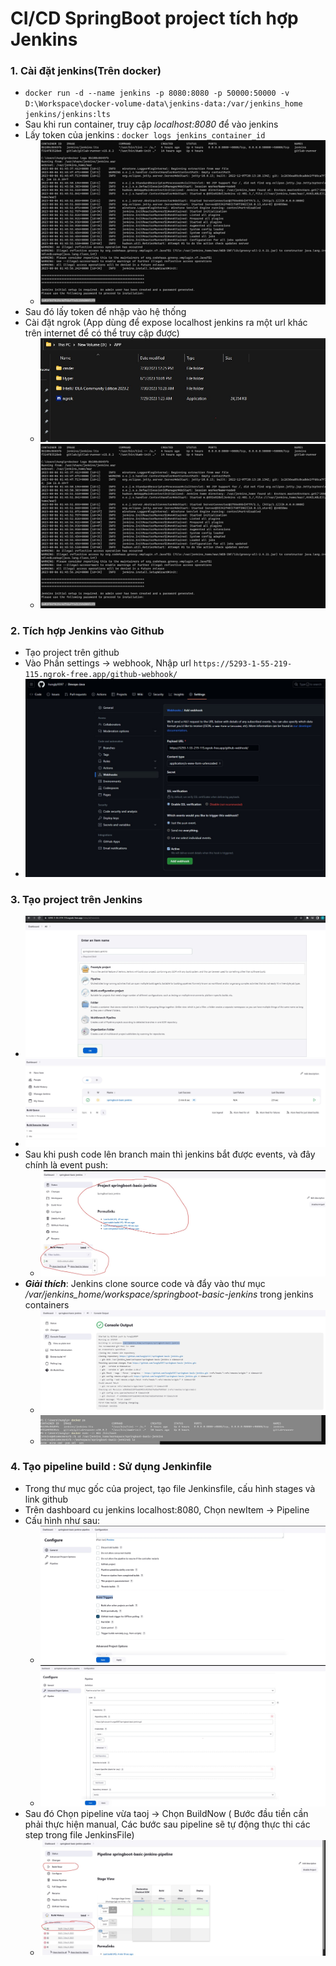 # CI/CD SpringBoot project tích hợp Jenkins

### 1. Cài đặt jenkins(Trên docker)
- `docker run -d --name jenkins -p 8080:8080 -p 50000:50000 -v D:\Workspace\docker-volume-data\jenkins-data:/var/jenkins_home jenkins/jenkins:lts`
- Sau khi run container, truy cập _localhost:8080_ để vào jenkins
- Lấy token của jenkins : `docker logs jenkins_container_id`
    + ![1.jpg](guide_img/1.jpg)
- Sau đó lấy token để nhập vào  hệ thống
- Cài đặt ngrok (App dùng để expose localhost jenkins ra một url khác trên internet để có thể truy cập được)
    + ![9.jpg](guide_img/9.jpg)
    + ![1.jpg](guide_img/1.jpg)
### 2. Tích hợp Jenkins vào Github
- Tạo project trên github
- Vào Phần settings -> webhook, Nhập url `https://5293-1-55-219-115.ngrok-free.app/github-webhook/`
- ![3.jpg](guide_img/3.jpg)
### 3. Tạo project trên Jenkins
- ![4.jpg](guide_img/4.jpg)
- ![6.jpg](guide_img/6.jpg)
- Sau khi push code lên branch main thì jenkins bắt được events, và đây chính là event push:
    + ![5.jpg](guide_img/5.jpg)
- **_Giải thích_**: Jenkins clone source code và đẩy vào thư mục _/var/jenkins_home/workspace/springboot-basic-jenkins_ trong jenkins containers
    + ![7.jpg](guide_img/7.jpg)
    +  ![8.jpg](guide_img/8.jpg)
### 4. Tạo pipeline build : Sử dụng Jenkinfile
- Trong thư mục gốc của project, tạo file Jenkinsfile, cấu hình stages và link github
- Trên dashboard cu jenkins localhost:8080, Chọn newItem -> Pipeline
- Cấu hình như sau:
  +  ![10.jpg](guide_img/10.jpg)
  + ![11.jpg](guide_img/11.jpg)
- Sau đó Chọn pipeline vừa taoj -> Chọn BuildNow ( Bước đầu tiền cần phải thực hiện manual, Các bước sau pipeline sẽ tự động thực thi các step trong file JenkinsFile)
  + ![13.jpg](guide_img/13.jpg)
      